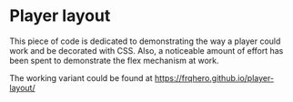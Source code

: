 # Player layout
This piece of code is dedicated to demonstrating the way a player could work and be decorated with CSS. Also, a noticeable amount of effort has been spent to demonstrate the flex mechanism at work.

The working variant could be found at https://frqhero.github.io/player-layout/